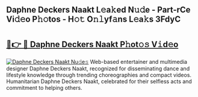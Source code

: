 ## Daphne Deckers Naakt L𝚎a𝚔ed N𝚞𝚍e - Part-rCe Vi𝚍𝚎o P𝚑𝚘tos - H𝚘𝚝 O𝚗𝚕yf𝚊ns L𝚎a𝚔s 3FdyC

# <h2><a href="http://kfeeq5l.oniu.top/?m=Daphne+Deckers+Naakt">🔗👉 🔴 Daphne Deckers Naakt P𝚑ot𝚘𝚜 V𝚒d𝚎o</a></h2>

[![Daphne Deckers Naakt Nu𝚍e𝚜](https://i.imgur.com/0qMVB7G.gif)](http://kfeeq5l.oniu.top/?m=Daphne+Deckers+Naakt)
Web-based entertainer and multimedia designer Daphne Deckers Naakt, recognized for disseminating dance and lifestyle knowledge through trending choreographies and compact videos. Humanitarian Daphne Deckers Naakt, celebrated for their selfless acts and commitment to helping others.  
